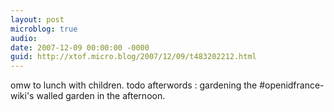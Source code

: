 ```yaml
---
layout: post
microblog: true
audio: 
date: 2007-12-09 00:00:00 -0000
guid: http://xtof.micro.blog/2007/12/09/t483202212.html
---
```

omw to lunch with children. todo afterwords : gardening the #openidfrance-wiki's walled garden in the afternoon.
